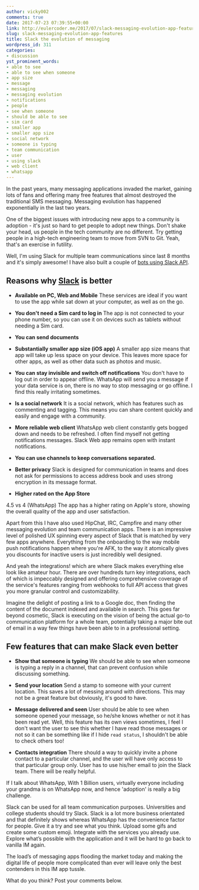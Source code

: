 ```yaml
---
author: vicky002
comments: true
date: 2017-07-23 07:39:55+00:00
link: http://eulercoder.me/2017/07/slack-messaging-evolution-app-features/
slug: slack-messaging-evolution-app-features
title: Slack the evolution of messaging
wordpress_id: 311
categories:
- discussion
yst_prominent_words:
- able to see
- able to see when someone
- app size
- message
- messaging
- messaging evolution
- notifications
- people
- see when someone
- should be able to see
- sim card
- smaller app
- smaller app size
- social network
- someone is typing
- team communication
- user
- using slack
- web client
- whatsapp
---
```


In the past years, many messaging applications invaded the market, gaining lots of fans and offering many free features that almost destroyed the traditional SMS messaging. Messaging evolution has happened exponentially in the last two years.





One of the biggest issues with introducing new apps to a community is adoption - it's just so hard to get people to adopt new things. Don't shake your head, us people in the tech community are no different. Try getting people in a high-tech engineering team to move from SVN to Git. Yeah, that's an exercise in futility.





Well, I'm using Slack for multiple team communications since last 8 months and it's simply awesome! I have also built a couple of [bots using Slack API](http://eulercoder.me/2017/07/create-slack-bot-using-wolframalpha-api/).





## Reasons why [Slack](https://www.slack.com) is better







  * **Available on PC, Web and Mobile** These services are ideal if you want to use the app while sat down at your computer, as well as on the go.



  * **You don't need a Sim card to log in** The app is not connected to your phone number, so you can use it on devices such as tablets without needing a Sim card.



  * **You can send documents**



  * **Substantially smaller app size (iOS app)** A smaller app size means that app will take up less space on your device. This leaves more space for other apps, as well as other data such as photos and music.



  * **You can stay invisible and switch off notifications** You don't have to log out in order to appear offline. WhatsApp will send you a message if your data service is on, there is no way to stop messaging or go offline. I find this really irritating sometimes.



  * **Is a social network** It is a social network, which has features such as commenting and tagging. This means you can share content quickly and easily and engage with a community.



  * **More reliable web client** WhatsApp web client constantly gets bogged down and needs to be refreshed. I often find myself not getting notifications messages. Slack Web app remains open with instant notifications.



  * **You can use channels to keep conversations separated.**



  * **Better privacy** Slack is designed for communication in teams and does not ask for permissions to access address book and uses strong encryption in its message format.



  * **Higher rated on the App Store**  

4.5 vs 4 (WhatsApp) The app has a higher rating on Apple's store, showing the overall quality of the app and user satisfaction.






Apart from this I have also used HipChat, IRC, Campfire and many other messaging evolution and team communication apps. There is an impressive level of polished UX spinning every aspect of Slack that is matched by very few apps anywhere. Everything from the onboarding to the way mobile push notifications happen where you're AFK, to the way it atomically gives you discounts for inactive users is just incredibly well designed.





And yeah the integrations! which are where Slack makes everything else look like amateur hour. There are over hundreds turn key integrations, each of which is impeccably designed and offering comprehensive coverage of the service's features ranging from webhooks to full API access that gives you more granular control and customizability.





Imagine the delight of posting a link to a Google doc, then finding the content of the document indexed and available in search. This goes far beyond cosmetic, Slack is executing on the vision of being the actual go-to communication platform for a whole team, potentially taking a major bite out of email in a way few things have been able to in a professional setting.





## Few features that can make Slack even better







  * **Show that someone is typing** We should be able to see when someone is typing a reply in a channel, that can prevent confusion while discussing something.



  * **Send your location** Send a stamp to someone with your current location. This saves a lot of messing around with directions. This may not be a great feature but obviously, it's good to have.



  * **Message delivered and seen** User should be able to see when someone opened your message, so he/she knows whether or not it has been read yet. Well, this feature has its own views sometimes, I feel I don't want the user to see this whether I have read those messages or not so it can be something like if I hide `read status`, I shouldn't be able to check others too!



  * **Contacts integration** There should a way to quickly invite a phone contact to a particular channel, and the user will have only access to that particular group only. User has to use his/her email to join the Slack team. There will be really helpful.






If I talk about WhatsApp, With 1 Billion users, virtually everyone including your grandma is on WhatsApp now, and hence 'adoption' is really a big challenge.





Slack can be used for all team communication purposes. Universities and college students should try Slack. Slack is a lot more business orientated and that definitely shows whereas WhatsApp has the convenience factor for people. Give it a try and see what you think. Upload some gifs and create some custom emoji. Integrate with the services you already use. Explore what’s possible with the application and it will be hard to go back to vanilla IM again.





The load’s of messaging apps flooding the market today and making the digital life of people more complicated than ever will leave only the best contenders in this IM app tussle.





What do you think? Post your comments below.



